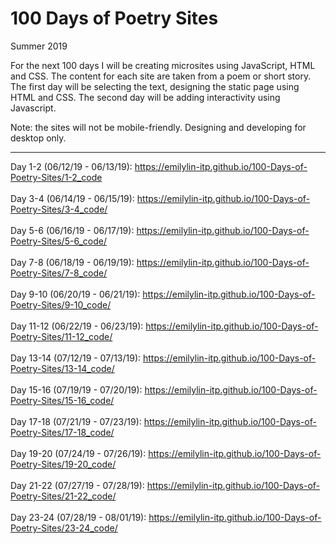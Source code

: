 # 100 Days of Poetry Sites
Summer 2019

For the next 100 days I will be creating microsites using JavaScript, HTML and CSS. The content for each site are taken from a poem or short story. The first day will be selecting the text, designing the static page using HTML and CSS. The second day will be adding interactivity using Javascript. 

Note: the sites will not be mobile-friendly. Designing and developing for desktop only. 

----

Day 1-2 (06/12/19 - 06/13/19): https://emilylin-itp.github.io/100-Days-of-Poetry-Sites/1-2_code 
<br>
<br>
Day 3-4 (06/14/19 - 06/15/19): https://emilylin-itp.github.io/100-Days-of-Poetry-Sites/3-4_code/ 
<br>
<br>
Day 5-6 (06/16/19 - 06/17/19): https://emilylin-itp.github.io/100-Days-of-Poetry-Sites/5-6_code/ 
<br>
<br>
Day 7-8 (06/18/19 - 06/19/19): https://emilylin-itp.github.io/100-Days-of-Poetry-Sites/7-8_code/ 
<br>
<br>
Day 9-10 (06/20/19 - 06/21/19): https://emilylin-itp.github.io/100-Days-of-Poetry-Sites/9-10_code/ 
<br>
<br>
Day 11-12 (06/22/19 - 06/23/19): https://emilylin-itp.github.io/100-Days-of-Poetry-Sites/11-12_code/
<br>
<br>
Day 13-14 (07/12/19 - 07/13/19): https://emilylin-itp.github.io/100-Days-of-Poetry-Sites/13-14_code/
<br>
<br>
Day 15-16 (07/19/19 - 07/20/19): https://emilylin-itp.github.io/100-Days-of-Poetry-Sites/15-16_code/
<br>
<br>
Day 17-18 (07/21/19 - 07/23/19): https://emilylin-itp.github.io/100-Days-of-Poetry-Sites/17-18_code/
<br>
<br>
Day 19-20 (07/24/19 - 07/26/19): https://emilylin-itp.github.io/100-Days-of-Poetry-Sites/19-20_code/
<br>
<br>
Day 21-22 (07/27/19 - 07/28/19): https://emilylin-itp.github.io/100-Days-of-Poetry-Sites/21-22_code/
<br>
<br>
Day 23-24 (07/28/19 - 08/01/19): https://emilylin-itp.github.io/100-Days-of-Poetry-Sites/23-24_code/
